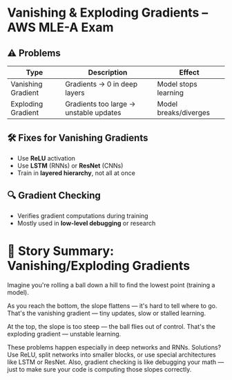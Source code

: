 # Vanishing & Exploding Gradients – AWS MLE-A Exam

## ⚠️ Problems

| Type               | Description                                   | Effect                      |
|--------------------|-----------------------------------------------|-----------------------------|
| Vanishing Gradient | Gradients → 0 in deep layers                   | Model stops learning        |
| Exploding Gradient | Gradients too large → unstable updates        | Model breaks/diverges       |

## 🛠️ Fixes for Vanishing Gradients

- Use **ReLU** activation
- Use **LSTM** (RNNs) or **ResNet** (CNNs)
- Train in **layered hierarchy**, not all at once

## 🔍 Gradient Checking

- Verifies gradient computations during training
- Mostly used in **low-level debugging** or research

# 🧠 Story Summary: Vanishing/Exploding Gradients
Imagine you're rolling a ball down a hill to find the lowest point (training a model).

As you reach the bottom, the slope flattens — it's hard to tell where to go. That's the vanishing gradient — tiny updates, slow or stalled learning.

At the top, the slope is too steep — the ball flies out of control. That's the exploding gradient — unstable learning.

These problems happen especially in deep networks and RNNs. Solutions? Use ReLU, split networks into smaller blocks, or use special architectures like LSTM or ResNet.
Also, gradient checking is like debugging your math — just to make sure your code is computing those slopes correctly.
